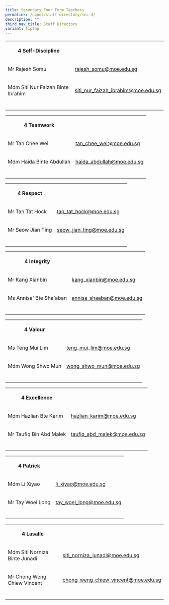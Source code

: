 ```yaml
---
title: Secondary Four Form Teachers
permalink: /about/staff-directory/sec-4/
description: ""
third_nav_title: Staff Directory
variant: tiptap
---
```

<table style="minWidth: 50px">
<colgroup>
<col>
<col>
</colgroup>
<tbody>
<tr>
<th rowspan="1" colspan="1">
<p>4 Self-Discipline</p>
</th>
<th rowspan="1" colspan="1">
<p></p>
</th>
</tr>
<tr>
<td rowspan="1" colspan="1">
<p>Mr Rajesh Somu</p>
</td>
<td rowspan="1" colspan="1">
<p><a href="mailto:rajesh_somu@moe.edu.sg" rel="noopener nofollow" target="_blank">rajesh_somu@moe.edu.sg</a>
</p>
</td>
</tr>
<tr>
<td rowspan="1" colspan="1">
<p>Mdm Siti Nur Faizah Binte Ibrahim</p>
</td>
<td rowspan="1" colspan="1">
<p><a href="mailto:siti_nur_faizah_ibrahim@moe.edu.sg" rel="noopener nofollow" target="_blank">siti_nur_faizah_ibrahim@moe.edu.sg</a>
</p>
</td>
</tr>
<tr>
<td rowspan="1" colspan="1">
<p></p>
</td>
<td rowspan="1" colspan="1">
<p></p>
</td>
</tr>
</tbody>
</table>
<table style="minWidth: 50px">
<colgroup>
<col>
<col>
</colgroup>
<tbody>
<tr>
<th rowspan="1" colspan="1">
<p>4 Teamwork</p>
</th>
<th rowspan="1" colspan="1">
<p></p>
</th>
</tr>
<tr>
<td rowspan="1" colspan="1">
<p>Mr Tan Chee Wei</p>
</td>
<td rowspan="1" colspan="1">
<p><a href="mailto:tan_chee_wei@moe.edu.sg" rel="noopener nofollow" target="_blank">tan_chee_wei@moe.edu.sg</a>
</p>
</td>
</tr>
<tr>
<td rowspan="1" colspan="1">
<p>Mdm Haida Binte Abdullah</p>
</td>
<td rowspan="1" colspan="1">
<p><a href="mailto:haida_abdullah@moe.edu.sg" rel="noopener nofollow" target="_blank">haida_abdullah@moe.edu.sg</a>
</p>
</td>
</tr>
<tr>
<td rowspan="1" colspan="1">
<p></p>
</td>
<td rowspan="1" colspan="1">
<p></p>
</td>
</tr>
</tbody>
</table>
<table style="minWidth: 50px">
<colgroup>
<col>
<col>
</colgroup>
<tbody>
<tr>
<th rowspan="1" colspan="1">
<p>4 Respect</p>
</th>
<th rowspan="1" colspan="1">
<p></p>
</th>
</tr>
<tr>
<td rowspan="1" colspan="1">
<p>Mr Tan Tat Hock</p>
</td>
<td rowspan="1" colspan="1">
<p><a href="mailto:tan_tat_hock@moe.edu.sg" rel="noopener nofollow" target="_blank">tan_tat_hock@moe.edu.sg</a>
</p>
</td>
</tr>
<tr>
<td rowspan="1" colspan="1">
<p>Mr Seow Jian Ting</p>
</td>
<td rowspan="1" colspan="1">
<p><a href="mailto:seow_jian_ting@moe.edu.sg" rel="noopener nofollow" target="_blank">seow_jian_ting@moe.edu.sg</a>
</p>
</td>
</tr>
<tr>
<td rowspan="1" colspan="1">
<p></p>
</td>
<td rowspan="1" colspan="1">
<p></p>
</td>
</tr>
</tbody>
</table>
<table style="minWidth: 50px">
<colgroup>
<col>
<col>
</colgroup>
<tbody>
<tr>
<th rowspan="1" colspan="1">
<p>4 Integrity</p>
</th>
<th rowspan="1" colspan="1">
<p></p>
</th>
</tr>
<tr>
<td rowspan="1" colspan="1">
<p>Mr Kang Xianbin</p>
</td>
<td rowspan="1" colspan="1">
<p><a href="mailto:kang_xianbin@moe.edu.sg" rel="noopener nofollow" target="_blank">kang_xianbin@moe.edu.sg</a>
</p>
</td>
</tr>
<tr>
<td rowspan="1" colspan="1">
<p>Ms Annisa' Bte Sha'aban</p>
</td>
<td rowspan="1" colspan="1">
<p><a href="mailto:annisa_shaaban@moe.edu.sg" rel="noopener nofollow" target="_blank">annisa_shaaban@moe.edu.sg</a>
</p>
</td>
</tr>
<tr>
<td rowspan="1" colspan="1">
<p></p>
</td>
<td rowspan="1" colspan="1">
<p></p>
</td>
</tr>
</tbody>
</table>
<table style="minWidth: 50px">
<colgroup>
<col>
<col>
</colgroup>
<tbody>
<tr>
<th rowspan="1" colspan="1">
<p>4 Valour</p>
</th>
<th rowspan="1" colspan="1">
<p></p>
</th>
</tr>
<tr>
<td rowspan="1" colspan="1">
<p>Ms Teng Mui Lim</p>
</td>
<td rowspan="1" colspan="1">
<p><a href="mailto:teng_mui_lim@moe.edu.sg" rel="noopener nofollow" target="_blank">teng_mui_lim@moe.edu.sg</a>
</p>
</td>
</tr>
<tr>
<td rowspan="1" colspan="1">
<p>Mdm Wong Shwo Mun</p>
</td>
<td rowspan="1" colspan="1">
<p><a href="mailto:wong_shwo_mun@moe.edu.sg" rel="noopener nofollow" target="_blank">wong_shwo_mun@moe.edu.sg</a>
</p>
</td>
</tr>
<tr>
<td rowspan="1" colspan="1">
<p></p>
</td>
<td rowspan="1" colspan="1">
<p></p>
</td>
</tr>
</tbody>
</table>
<table style="minWidth: 50px">
<colgroup>
<col>
<col>
</colgroup>
<tbody>
<tr>
<th rowspan="1" colspan="1">
<p>4 Excellence</p>
</th>
<th rowspan="1" colspan="1">
<p></p>
</th>
</tr>
<tr>
<td rowspan="1" colspan="1">
<p>Mdm Hazlian Bte Karim</p>
</td>
<td rowspan="1" colspan="1">
<p><a href="mailto:hazlian_karim@moe.edu.sg" rel="noopener nofollow" target="_blank">hazlian_karim@moe.edu.sg</a>
</p>
</td>
</tr>
<tr>
<td rowspan="1" colspan="1">
<p>Mr Taufiq Bin Abd Malek</p>
</td>
<td rowspan="1" colspan="1">
<p><a href="mailto:taufiq_abd_malek@moe.edu.sg" rel="noopener nofollow" target="_blank">taufiq_abd_malek@moe.edu.sg</a>
</p>
</td>
</tr>
<tr>
<td rowspan="1" colspan="1">
<p></p>
</td>
<td rowspan="1" colspan="1">
<p></p>
</td>
</tr>
</tbody>
</table>
<table style="minWidth: 50px">
<colgroup>
<col>
<col>
</colgroup>
<tbody>
<tr>
<th rowspan="1" colspan="1">
<p>4 Patrick</p>
</th>
<th rowspan="1" colspan="1">
<p></p>
</th>
</tr>
<tr>
<td rowspan="1" colspan="1">
<p>Mdm Li Xiyao</p>
</td>
<td rowspan="1" colspan="1">
<p><a href="mailto:li_xiyao@moe.edu.sg" rel="noopener nofollow" target="_blank">li_xiyao@moe.edu.sg</a>
</p>
</td>
</tr>
<tr>
<td rowspan="1" colspan="1">
<p>Mr Tay Woei Long</p>
</td>
<td rowspan="1" colspan="1">
<p><a href="mailto:tay_woei_long@moe.edu.sg" rel="noopener nofollow" target="_blank">tay_woei_long@moe.edu.sg</a>
</p>
</td>
</tr>
<tr>
<td rowspan="1" colspan="1">
<p></p>
</td>
<td rowspan="1" colspan="1">
<p></p>
</td>
</tr>
</tbody>
</table>
<table style="minWidth: 50px">
<colgroup>
<col>
<col>
</colgroup>
<tbody>
<tr>
<th rowspan="1" colspan="1">
<p>4 Lasalle</p>
</th>
<th rowspan="1" colspan="1">
<p></p>
</th>
</tr>
<tr>
<td rowspan="1" colspan="1">
<p>Mdm Siti Norniza Binte Junadi</p>
</td>
<td rowspan="1" colspan="1">
<p><a href="mailto:siti_norniza_junadi@moe.edu.sg" rel="noopener nofollow" target="_blank">siti_norniza_junadi@moe.edu.sg</a>
</p>
</td>
</tr>
<tr>
<td rowspan="1" colspan="1">
<p>Mr Chong Weng Chiew Vincent</p>
</td>
<td rowspan="1" colspan="1">
<p><a href="mailto:chong_weng_chiew_vincent@moe.edu.sg" rel="noopener nofollow" target="_blank">chong_weng_chiew_vincent@moe.edu.sg</a>
</p>
</td>
</tr>
<tr>
<td rowspan="1" colspan="1">
<p></p>
</td>
<td rowspan="1" colspan="1">
<p></p>
</td>
</tr>
</tbody>
</table>
<p></p>